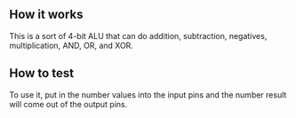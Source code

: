 <!---

This file is used to generate your project datasheet. Please fill in the information below and delete any unused
sections.

You can also include images in this folder and reference them in the markdown. Each image must be less than
512 kb in size, and the combined size of all images must be less than 1 MB.
-->

## How it works

This is a sort of 4-bit ALU that can do addition, subtraction, negatives, multiplication, AND, OR, and XOR.

## How to test

To use it, put in the number values into the input pins and the number result will come out of the output pins.